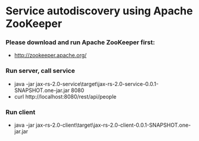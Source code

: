 Service autodiscovery using Apache ZooKeeper
==============

### Please download and run Apache ZooKeeper first: 
 - http://zookeeper.apache.org/

### Run server, call service
 - java -jar jax-rs-2.0-service\target\jax-rs-2.0-service-0.0.1-SNAPSHOT.one-jar.jar 8080
 - curl http://localhost:8080/rest/api/people
 
### Run client
 - java -jar jax-rs-2.0-client\target\jax-rs-2.0-client-0.0.1-SNAPSHOT.one-jar.jar
